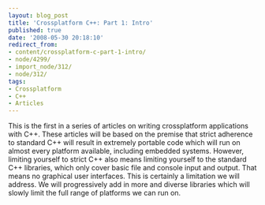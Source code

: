 ```yaml
---
layout: blog_post
title: 'Crossplatform C++: Part 1: Intro'
published: true
date: '2008-05-30 20:18:10'
redirect_from:
- content/crossplatform-c-part-1-intro/
- node/4299/
- import_node/312/
- node/312/
tags:
- Crossplatform
- C++
- Articles
---
```


This is the first in a series of articles on writing crossplatform applications with C++. These articles will be based on the premise that strict adherence to standard C++ will result in extremely portable code which will run on almost every platform available, including embedded systems. However, limiting yourself to strict C++ also means limiting yourself to the standard C++ libraries, which only cover basic file and console input and output. That means no graphical user interfaces. This is certainly a limitation we will address. We will progressively add in more and diverse libraries which will slowly limit the full range of platforms we can run on.
